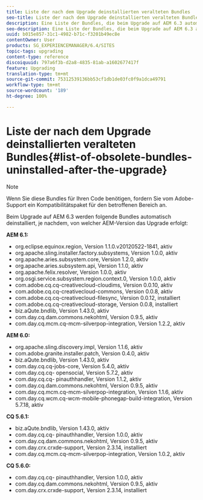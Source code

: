 ```yaml
---
title: Liste der nach dem Upgrade deinstallierten veralteten Bundles
seo-title: Liste der nach dem Upgrade deinstallierten veralteten Bundles
description: Eine Liste der Bundles, die beim Upgrade auf AEM 6.3 automatisch deinstalliert werden.
seo-description: Eine Liste der Bundles, die beim Upgrade auf AEM 6.3 automatisch deinstalliert werden.
uuid: b015e857-31c1-4982-b71c-f3201b49ec8e
contentOwner: User
products: SG_EXPERIENCEMANAGER/6.4/SITES
topic-tags: upgrading
content-type: reference
discoiquuid: 797a6f3b-d2a8-4835-81ab-a1602677417f
feature: Upgrading
translation-type: tm+mt
source-git-commit: 75312539136bb53cf1db1de03fc0f9a1dca49791
workflow-type: tm+mt
source-wordcount: '189'
ht-degree: 100%

---
```



# Liste der nach dem Upgrade deinstallierten veralteten Bundles{#list-of-obsolete-bundles-uninstalled-after-the-upgrade}

>[!NOTE]
>
>Wenn Sie diese Bundles für Ihren Code benötigen, fordern Sie vom Adobe-Support ein Kompatibilitätspaket für den betroffenen Bereich an. 

Beim Upgrade auf AEM 6.3 werden folgende Bundles automatisch deinstalliert, je nachdem, von welcher AEM-Version das Upgrade erfolgt:

**AEM 6.1:**

* org.eclipse.equinox.region, Version 1.1.0.v20120522-1841, aktiv
* org.apache.sling.installer.factory.subsystems, 
Version 1.0.0, aktiv
* org.apache.aries.subsystem.core, Version 1.2.0, aktiv
* org.apache.aries.subsystem.api, Version 1.1.0, aktiv
* org.apache.felix.resolver, Version 1.0.0, aktiv
* org.osgi.service.subsystem.region.context.0, Version 1.0.0, aktiv
* com.adobe.cq.cq-creativecloud-cloudims, Version 0.0.10, aktiv
* com.adobe.cq.cq-creativecloud-commons, Version 0.0.8, aktiv
* com.adobe.cq.cq-creativecloud-filesync, Version 0.0.12, installiert
* com.adobe.cq.cq-creativecloud-storage, Version 0.0.8, installiert
* biz.aQute.bndlib, Version 1.43.0, aktiv
* com.day.cq.dam.commons.nekohtml, Version 0.9.5, aktiv
* com.day.cq.mcm.cq-mcm-silverpop-integration, Version 1.2.2, aktiv

**AEM 6.0:**

* org.apache.sling.discovery.impl, Version 1.1.6, aktiv
* com.adobe.granite.installer.patch, Version 0.4.0, aktiv
* biz.aQute.bndlib, Version 1.43.0, aktiv
* com.day.cq.cq-jobs-core, Version 5.4.0, aktiv
* com.day.cq.cq- opensocial, Version 5.7.2, aktiv
* com.day.cq.cq- pinauthhandler, Version 1.1.2, aktiv
* com.day.cq.dam.commons.nekohtml, Version 0.9.5, aktiv
* com.day.cq.mcm.cq-mcm-silverpop-integration, Version 1.1.6, aktiv
* com.day.cq.wcm.cq-wcm-mobile-phonegap-build-integration, Version 5.7.18, aktiv

**CQ 5.6.1:**

* biz.aQute.bndlib, Version 1.43.0, aktiv
* com.day.cq.cq- pinauthhandler, Version 1.0.0, aktiv
* com.day.cq.dam.commons.nekohtml, Version 0.9.5, aktiv
* com.day.crx.crxde-support, Version 2.3.14, installiert
* com.day.cq.mcm.cq-mcm-silverpop-integration, Version 1.0.2, aktiv

**CQ 5.6.0:**

* com.day.cq.cq- pinauthhandler, Version 1.0.0, aktiv
* com.day.cq.dam.commons.nekohtml, Version 0.9.5, aktiv
* com.day.crx.crxde-support, Version 2.3.14, installiert

